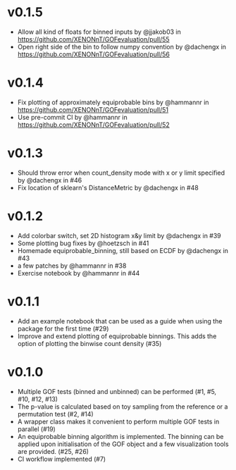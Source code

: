 v0.1.5
==================
* Allow all kind of floats for binned inputs by @jjakob03 in https://github.com/XENONnT/GOFevaluation/pull/55
* Open right side of the bin to follow numpy convention by @dachengx in https://github.com/XENONnT/GOFevaluation/pull/56


v0.1.4
==================
* Fix plotting of approximately equiprobable bins by @hammannr in https://github.com/XENONnT/GOFevaluation/pull/51
* Use pre-commit CI by @hammannr in https://github.com/XENONnT/GOFevaluation/pull/52

v0.1.3
==================
* Should throw error when count_density mode with x or y limit specified by @dachengx in #46
* Fix location of sklearn's DistanceMetric by @dachengx in #48

v0.1.2
==================
* Add colorbar switch, set 2D histogram x&y limit by @dachengx in #39
* Some plotting bug fixes by @hoetzsch in #41
* Homemade equiprobable_binning, still based on ECDF by @dachengx in #43
* a few patches by @hammannr in #38
* Exercise notebook by @hammannr in #44

v0.1.1
===================
* Add an example notebook that can be used as a guide when using the package for the first time (#29)
* Improve and extend plotting of equiprobable binnings. This adds the option of plotting the binwise count density (#35)

v0.1.0
===================
* Multiple GOF tests (binned and unbinned) can be performed (#1, #5, #10, #12, #13)
* The p-value is calculated based on toy sampling from the reference or a permutation test (#2, #14)
* A wrapper class makes it convenient to perform multiple GOF tests in parallel (#19)
* An equiprobable binning algorithm is implemented. The binning can be applied upon initialisation of the GOF object and a few visualization tools are provided. (#25, #26)
* CI workflow implemented (#7)
